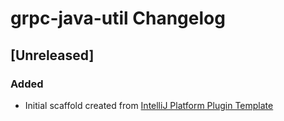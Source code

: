 <!-- Keep a Changelog guide -> https://keepachangelog.com -->

# grpc-java-util Changelog

## [Unreleased]
### Added
- Initial scaffold created from [IntelliJ Platform Plugin Template](https://github.com/JetBrains/intellij-platform-plugin-template)
